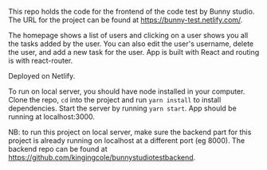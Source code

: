 This repo holds the code for the frontend of the code test by Bunny studio.
The URL for the project can be found at https://bunny-test.netlify.com/.

The homepage shows a list of users and clicking on a user shows you all the tasks added by the user. You can also edit the user's username, delete the user, and add a new task for the user.
App is built with React and routing is with react-router.

Deployed on Netlify.

To run on local server, you should have node installed in your computer.
Clone the repo, `cd` into the project and run `yarn install` to install dependencies. Start the server by running `yarn start`. App should be running at localhost:3000.

NB: to run this project on local server, make sure the backend part for this project is already running on localhost at a different port (eg 8000).  The backend repo can be found at https://github.com/kingingcole/bunnystudiotestbackend.
